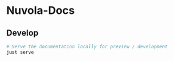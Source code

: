 # Nuvola-Docs

## Develop

```sh
# Serve the documentation locally for preview / development
just serve
```
